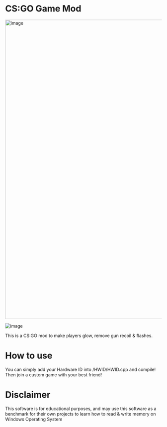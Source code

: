 # CS:GO Game Mod
<img width="963" alt="image" src="https://user-images.githubusercontent.com/71382503/222948329-4e2d5372-f939-4e1d-bc37-a2467d197bf7.png">

![image](https://user-images.githubusercontent.com/71382503/161560537-bc80a3be-3eaf-4890-8a9a-e4a39cb146bd.png)

This is a CS:GO mod to make players glow, remove gun recoil & flashes.

# How to use
You can simply add your Hardware ID into /HWID/HWID.cpp and compile! Then join a custom game with your best friend!

# Disclaimer 
This software is for educational purposes, and may use this software as a benchmark for their own projects to learn how to read & write memory on Windows Operating System

